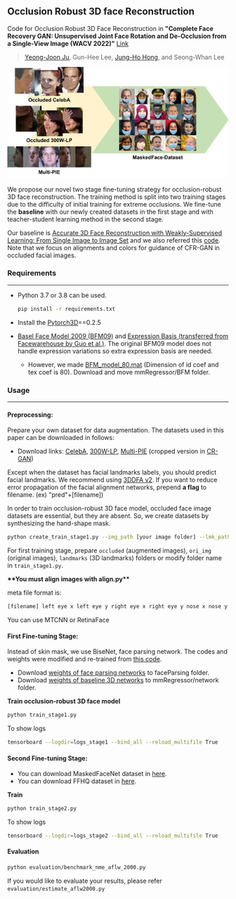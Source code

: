 ## Occlusion Robust 3D face Reconstruction

Code for Occlusion Robust 3D Face Reconstruction in **"Complete Face Recovery GAN: Unsupervised Joint Face Rotation and De-Occlusion from a Single-View Image (WACV 2022)"** [Link](https://github.com/yeongjoonJu/CFR-GAN)

> [Yeong-Joon Ju](https://github.com/yeongjoonJu), Gun-Hee Lee, [Jung-Ho Hong](https://github.com/KUMartin77?tab=repositories), and Seong-Whan Lee

<img src="data/app_occ_ex.png" style="zoom:60%;" />

We propose our novel two stage fine-tuning strategy for occlusion-robust 3D face reconstruction. The training method is split into two training stages due to the difficulty of initial training for extreme occlusions. We fine-tune the **baseline** with our newly created datasets in the first stage and with teacher-student learning method in the second stage.

Our baseline is [Accurate 3D Face Reconstruction with Weakly-Supervised Learning: From Single Image to Image Set](https://github.com/microsoft/Deep3DFaceReconstruction) and we also referred this [code](https://github.com/changhongjian/Deep3DFaceReconstruction-pytorch). Note that we focus on alignments and colors for guidance of CFR-GAN in occluded facial images.

### Requirements

____

+ Python 3.7 or 3.8 can be used.

  ~~~bash
  pip install -r requirements.txt
  ~~~

+ Install the [Pytorch3D](https://github.com/facebookresearch/pytorch3d)==0.2.5

+ [Basel Face Model 2009 (BFM09)](https://faces.dmi.unibas.ch/bfm/main.php?nav=1-0&id=basel_face_model) and [Expression Basis (transferred from Facewarehouse by Guo et al.)](https://github.com/Juyong/3DFace). The original BFM09 model does not handle expression variations so extra expression basis are needed.
  + However, we made [BFM_model_80.mat](https://drive.google.com/file/d/1Y00xRDLKhx3oWJasdy-NdBp-wSh_uW0C/view?usp=sharing) (Dimension of id coef and tex coef is 80). Download and move mmRegressor/BFM folder.

### Usage

____

#### Preprocessing:

Prepare your own dataset for data augmentation. The datasets used in this paper can be downloaded in follows:

+ Download links: [CelebA](http://mmlab.ie.cuhk.edu.hk/projects/CelebA.html), [300W-LP](http://www.cbsr.ia.ac.cn/users/xiangyuzhu/projects/3DDFA/main.htm), [Multi-PIE](https://drive.google.com/open?id=1QxNCh6vfNSZkod1Rg_zHLI1FM8WyXix4) (cropped version in [CR-GAN](https://github.com/bluer555/CR-GAN))

Except when the dataset has facial landmarks labels, you should predict facial landmarks. We recommend using [3DDFA v2](https://github.com/cleardusk/3DDFA_V2). If you want to reduce error propagation of the facial alignment networks, prepend **a flag** to filename. (ex) "pred"+[filename])

 In order to train occlusion-robust 3D face model, occluded face image datasets are essential, but they are absent. So, we create datasets by synthesizing the hand-shape mask.

~~~bash
python create_train_stage1.py --img_path [your image folder] --lmk_path [your landmarks folder] --save_path [path to save]
~~~

For first training stage, prepare `occluded` (augmented images), `ori_img` (original images), `landmarks` (3D landmarks) folders or modify folder name in `train_stage1.py`.

**\*\*You must align images with align.py\*\***

meta file format is:

~~~bash
[filename] left eye x left eye y right eye x right eye y nose x nose y left mouth x left mouth y ...
~~~

You can use MTCNN or RetinaFace

#### First Fine-tuning Stage:

Instead of skin mask, we use BiseNet, face parsing network. The codes and weights were modified and re-trained from [this code](https://github.com/zllrunning/face-parsing.PyTorch).

+ Download [weights of face parsing networks](https://drive.google.com/file/d/11yOlWD1fnrzJ8yAYIJJT96VFsRzSpRdh/view?usp=sharing) to faceParsing folder.
+ Download [weights of baseline 3D networks](https://drive.google.com/file/d/1H38pe61Zqz-7zVkYDrPQkfcosmhZp23n/view?usp=sharing) to mmRegressor/network folder.

**Train occlusion-robust 3D face model**

~~~bash
python train_stage1.py
~~~

To show logs

~~~bash
tensorboard --logdir=logs_stage1 --bind_all --reload_multifile True
~~~

#### Second Fine-tuning Stage:

+ You can download MaskedFaceNet dataset in [here](https://github.com/cabani/MaskedFace-Net).
+ You can download FFHQ dataset in [here](https://github.com/NVlabs/ffhq-dataset).

**Train**

~~~bash
python train_stage2.py
~~~

To show logs

~~~bash
tensorboard --logdir=logs_stage2 --bind_all --reload_multifile True
~~~

#### Evaluation

~~~bash
python evaluation/benchmark_nme_aflw_2000.py
~~~

If you would like to evaluate your results, please refer `evaluation/estimate_aflw2000.py`
